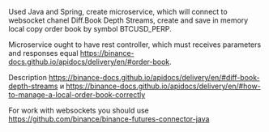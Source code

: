 Used Java and Spring, create microservice, which will connect to websocket chanel Diff.Book Depth Streams, 
create and save in memory local copy order book by symbol BTCUSD_PERP. 

Microservice ought to have rest controller, 
which must receives parameters and responses equal https://binance-docs.github.io/apidocs/delivery/en/#order-book.

Description  https://binance-docs.github.io/apidocs/delivery/en/#diff-book-depth-streams и 
https://binance-docs.github.io/apidocs/delivery/en/#how-to-manage-a-local-order-book-correctly

For work with websockets you should use https://github.com/binance/binance-futures-connector-java